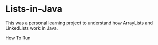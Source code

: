 # Lists-in-Java
This was a personal learning project to understand how ArrayLists and LinkedLists work in Java.

<bold>How To Run</bold>
